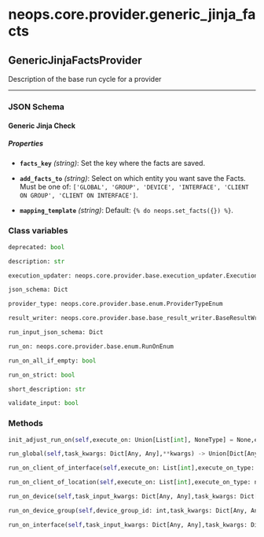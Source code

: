 # neops.core.provider.generic_jinja_facts
## GenericJinjaFactsProvider
Description of the base run cycle for a provider

----------
### JSON Schema
#### Generic Jinja Check


##### Properties


- **`facts_key`** *(string)*: Set the key where the facts are saved.

- **`add_facts_to`** *(string)*: Select on which entity you want save the Facts. Must be one of: `['GLOBAL', 'GROUP', 'DEVICE', 'INTERFACE', 'CLIENT ON GROUP', 'CLIENT ON INTERFACE']`.

- **`mapping_template`** *(string)*: Default: `{% do neops.set_facts({}) %}`.

### Class variables
```python
deprecated: bool
```
```python
description: str
```
```python
execution_updater: neops.core.provider.base.execution_updater.ExecutionUpdater
```
```python
json_schema: Dict
```
```python
provider_type: neops.core.provider.base.enum.ProviderTypeEnum
```
```python
result_writer: neops.core.provider.base.base_result_writer.BaseResultWriter
```
```python
run_input_json_schema: Dict
```
```python
run_on: neops.core.provider.base.enum.RunOnEnum
```
```python
run_on_all_if_empty: bool
```
```python
run_on_strict: bool
```
```python
short_description: str
```
```python
validate_input: bool
```
### Methods
```python
init_adjust_run_on(self,execute_on: Union[List[int], NoneType] = None,execute_on_type: Union[neops.core.provider.base.enum.RunOnEnum, NoneType] = None,dry_run: Union[bool, NoneType] = None,task_input_kwargs: Union[Dict[Any, Any], NoneType] = None,search_query: str = '',task_kwargs: Union[Dict[Any, Any], NoneType] = None,**kwargs) -> NoneType
```
```python
run_global(self,task_kwargs: Dict[Any, Any],**kwargs) -> Union[Dict[Any, Any], NoneType]
```
```python
run_on_client_of_interface(self,execute_on: List[int],execute_on_type: neops.core.provider.base.enum.RunOnEnum,dry_run: bool,task_input_kwargs: Dict[Any, Any],search_query: str,task_kwargs: Dict[Any, Any],task: nornir.core.task.Task,nornir_device_id: int,device_id: int,interface_id: int,client_id: int,client_result: neops.core.provider.base.result.coupled_provider_result_types.ProviderClientResult,**kwargs) -> Union[Dict[Any, Any], NoneType]
```
```python
run_on_client_of_location(self,execute_on: List[int],execute_on_type: neops.core.provider.base.enum.RunOnEnum,dry_run: bool,task_input_kwargs: Dict[Any, Any],search_query: str,task_kwargs: Dict[Any, Any],location_id: int,client_id: int,client_result,**kwargs) -> Union[Dict[Any, Any], NoneType]
```
```python
run_on_device(self,task_input_kwargs: Dict[Any, Any],task_kwargs: Dict[Any, Any],task: nornir.core.task.Task,nornir_device_id: int,device_id: int,device_result: neops.core.provider.base.result.coupled_provider_result_types.ProviderDeviceResult,**kwargs) -> Union[Dict[Any, Any], NoneType]
```
```python
run_on_device_group(self,device_group_id: int,task_kwargs: Dict[Any, Any],device_group_result: neops.core.provider.base.result.coupled_provider_result_types.ProviderDeviceGroupResult,**kwargs) -> Union[Dict[Any, Any], NoneType]
```
```python
run_on_interface(self,task_input_kwargs: Dict[Any, Any],task_kwargs: Dict[Any, Any],task: nornir.core.task.Task,nornir_device_id: int,device_id: int,interface_id: int,interface_result: neops.core.provider.base.result.coupled_provider_result_types.ProviderInterfaceResult,**kwargs) -> Union[Dict[Any, Any], NoneType]
```